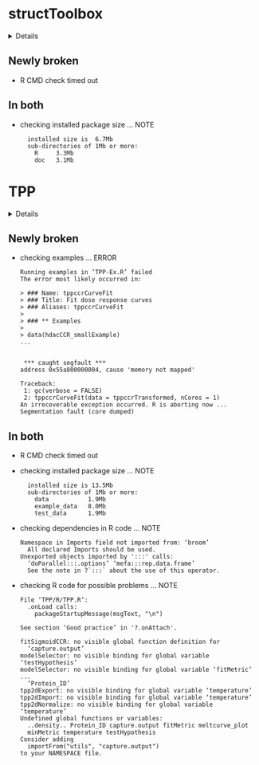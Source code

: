 # structToolbox

<details>

* Version: 1.4.3
* GitHub: NA
* Source code: https://github.com/cran/structToolbox
* Date/Publication: 2021-09-21
* Number of recursive dependencies: 200

Run `revdep_details(, "structToolbox")` for more info

</details>

## Newly broken

*   R CMD check timed out
    

## In both

*   checking installed package size ... NOTE
    ```
      installed size is  6.7Mb
      sub-directories of 1Mb or more:
        R     3.3Mb
        doc   3.1Mb
    ```

# TPP

<details>

* Version: 3.20.1
* GitHub: NA
* Source code: https://github.com/cran/TPP
* Date/Publication: 2021-07-27
* Number of recursive dependencies: 95

Run `revdep_details(, "TPP")` for more info

</details>

## Newly broken

*   checking examples ... ERROR
    ```
    Running examples in ‘TPP-Ex.R’ failed
    The error most likely occurred in:
    
    > ### Name: tppccrCurveFit
    > ### Title: Fit dose response curves
    > ### Aliases: tppccrCurveFit
    > 
    > ### ** Examples
    > 
    > data(hdacCCR_smallExample)
    ...
    
    
     *** caught segfault ***
    address 0x55a800000004, cause 'memory not mapped'
    
    Traceback:
     1: gc(verbose = FALSE)
     2: tppccrCurveFit(data = tppccrTransformed, nCores = 1)
    An irrecoverable exception occurred. R is aborting now ...
    Segmentation fault (core dumped)
    ```

## In both

*   R CMD check timed out
    

*   checking installed package size ... NOTE
    ```
      installed size is 13.5Mb
      sub-directories of 1Mb or more:
        data           1.9Mb
        example_data   8.0Mb
        test_data      1.9Mb
    ```

*   checking dependencies in R code ... NOTE
    ```
    Namespace in Imports field not imported from: ‘broom’
      All declared Imports should be used.
    Unexported objects imported by ':::' calls:
      ‘doParallel:::.options’ ‘mefa:::rep.data.frame’
      See the note in ?`:::` about the use of this operator.
    ```

*   checking R code for possible problems ... NOTE
    ```
    File ‘TPP/R/TPP.R’:
      .onLoad calls:
        packageStartupMessage(msgText, "\n")
    
    See section ‘Good practice’ in '?.onAttach'.
    
    fitSigmoidCCR: no visible global function definition for
      ‘capture.output’
    modelSelector: no visible binding for global variable ‘testHypothesis’
    modelSelector: no visible binding for global variable ‘fitMetric’
    ...
      ‘Protein_ID’
    tpp2dExport: no visible binding for global variable ‘temperature’
    tpp2dImport: no visible binding for global variable ‘temperature’
    tpp2dNormalize: no visible binding for global variable ‘temperature’
    Undefined global functions or variables:
      ..density.. Protein_ID capture.output fitMetric meltcurve_plot
      minMetric temperature testHypothesis
    Consider adding
      importFrom("utils", "capture.output")
    to your NAMESPACE file.
    ```

